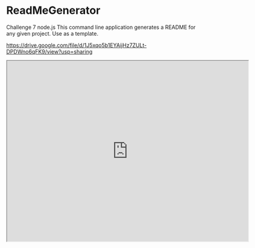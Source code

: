 # ReadMeGenerator
Challenge 7 node.js
This command line application generates a README for any given project. Use as a template.

https://drive.google.com/file/d/1J5xqo5b1EYAijHz7ZULt-DPDWno6qFK9/view?usp=sharing

<iframe src="https://drive.google.com/file/d/1J5xqo5b1EYAijHz7ZULt-DPDWno6qFK9/preview" width="640" height="480"></iframe>
